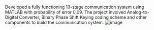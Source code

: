 Developed a fully functioning 10-stage communication system using MATLAB with probability of error 0.09.
The project involved Analog-to-Digital Converter, Binary Phase Shift Keying coding scheme and other components to
build the communication system.
![image](https://github.com/user-attachments/assets/c6116be6-e6e6-4ea7-9c29-ced5d5ccff78)
